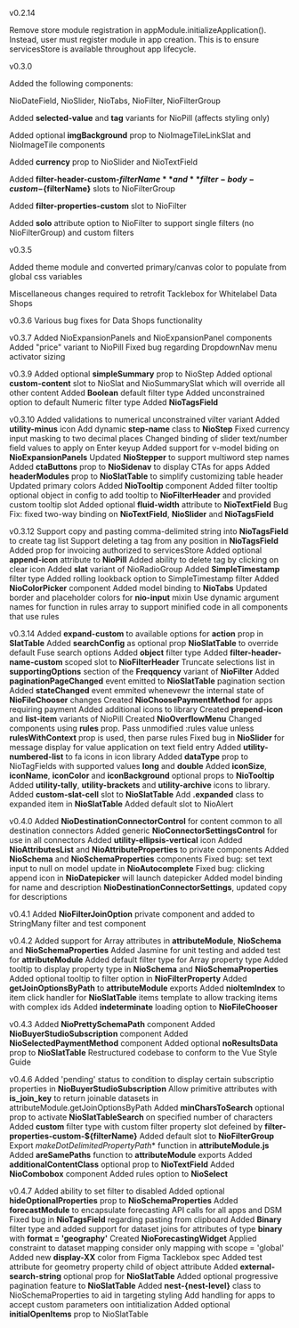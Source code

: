 v0.2.14

Remove store module registration in appModule.initializeApplication(). Instead, user must register module in app creation. This is to ensure servicesStore is available throughout app lifecycle.

v0.3.0

Added the following components:

NioDateField,
NioSlider,
NioTabs,
NioFilter,
NioFilterGroup

Added **selected-value** and **tag** variants for NioPill (affects styling only)

Added optional **imgBackground** prop to NioImageTileLinkSlat and NioImageTile components

Added **currency** prop to NioSlider and NioTextField

Added **filter-header-custom-${filterName}** and **filter-body-custom-${filterName}** slots to NioFilterGroup

Added **filter-properties-custom** slot to NioFilter

Added **solo** attribute option to NioFilter to support single filters (no NioFilterGroup) and custom filters

v0.3.5

Added theme module and converted primary/canvas color to populate from global css variables

Miscellaneous changes required to retrofit Tacklebox for Whitelabel Data Shops

v0.3.6
Various bug fixes for Data Shops functionality

v0.3.7
Added NioExpansionPanels and NioExpansionPanel components
Added "price" variant to NioPill
Fixed bug regarding DropdownNav menu activator sizing

v0.3.9
Added optional **simpleSummary** prop to NioStep
Added optional **custom-content** slot to NioSlat and NioSummarySlat which will override all other content
Added **Boolean** default filter type
Added unconstrained option to default Numeric filter type
Added **NioTagsField** 

v0.3.10
Added validations to numerical unconstrained vilter variant
Added **utility-minus** icon
Add dynamic **step-name** class to **NioStep**
Fixed currency input masking to two decimal places
Changed binding of slider text/number field values to apply on Enter keyup
Added support for v-model biding on **NioExpansionPanels**
Updated **NioStepper** to support multiword step names
Added **ctaButtons** prop to **NioSidenav** to display CTAs for apps
Added **headerModules** prop to **NioSlatTable** to simplify customizing table header
Updated primary colors
Added **NioTooltip** component
Added filter tooltip optional object in config to add tooltip to **NioFilterHeader** and provided custom tooltip slot
Added optional **fluid-width** attribute to **NioTextField**
Bug Fix: fixed two-way binding on **NioTextField**, **NioSlider** and **NioTagsField**

v0.3.12
Support copy and pasting comma-delimited string into **NioTagsField** to create tag list
Support deleting a tag from any position in **NioTagsField**
Added prop for invoicing authorized to servicesStore
Added optional **append-icon** attribute to **NioPill**
Added ability to delete tag by clicking on clear icon
Added **slat** variant of NioRadioGroup
Added **SimpleTimestamp** filter type
Added rolling lookback option to SimpleTimestamp filter
Added **NioColorPicker** component
Added model binding to **NioTabs**
Updated border and placeholder colors for **nio-input** mixin
Use dynamic argument names for function in rules array to support minified code in all components that use rules

v0.3.14
Added **expand-custom** to available options for **action** prop in **SlatTable**
Added **searchConfig** as optional prop **NioSlatTable** to override default Fuse search options
Added **object** filter type
Added **filter-header-name-custom** scoped slot to **NioFilterHeader**
Truncate selections list in **supportingOptions** section of the **Freqquency** variant of **NioFilter**
Added **paginationPageChanged** event emitted to **NioSlatTable** pagination section
Added **stateChanged** event emmited whenevewr the internal state of **NioFileChooser** changes
Created **NioChoosePaymentMethod** for apps requiring payment
Added additional icons to library
Created **prepend-icon** and **list-item** variants of NioPill
Created **NioOverflowMenu**
Changed components using **rules** prop. Pass unmodified :rules value unless **rulesWithContext** prop is used, then parse rules
Fixed bug in **NioSlider** for message display for value application on text field entry
Added **utility-numbered-list** to fa icons in icon library
Added **dataType** prop to NioTagFields with supported values **long** and **double**
Added **iconSize**, **iconName**, **iconColor** and **iconBackground** optional props to **NioTooltip**
Added **utility-tally**, **utility-brackets** and **utility-archive** icons to library.
Added **custom-slat-cell** slot to **NioSlatTable**
Add **.expanded** class to expanded item in **NioSlatTable**
Added default slot to NioAlert

v0.4.0
Added **NioDestinationConnectorControl** for content common to all destination connectors
Added generic **NioConnectorSettingsControl** for use in all connectors
Added **utility-ellipsis-vertical** icon
Added **NioAttributesList** and **NioAttributeProperties** to private components
Added **NioSchema** and **NioSchemaProperties** components
Fixed bug: set text input to null on model update in **NioAutocomplete**
Fixed bug: clicking append icon in **NioDatepicker** will launch datepicker
Added model binding for name and description **NioDestinationConnectorSettings**, updated copy for descriptions

v0.4.1
Added **NioFilterJoinOption** private component and added to StringMany filter and test component

v0.4.2
Added support for Array attributes in **attributeModule**, **NioSchema** and **NioSchemaProperties**
Added Jasmine for unit testing and added test for **attributeModule**
Added default filter type for Array property type
Added tooltip to display property type in **NioSchema** and **NioSchemaProperties**
Added optional tooltip to filter option in **NioFilterProperty**
Added **getJoinOptionsByPath** to **attributeModule** exports
Added **nioItemIndex** to item click handler for **NioSlatTable** items template to allow tracking items with complex ids
Added **indeterminate** loading option to **NioFileChooser**

v0.4.3
Added **NioPrettySchemaPath** component
Added **NioBuyerStudioSubscription** component
Added **NioSelectedPaymentMethod** component
Added optional **noResultsData** prop to **NioSlatTable**
Restructured codebase to conform to the Vue Style Guide

v0.4.6
Added 'pending' status to condition to display certain subscriptio properties in **NioBuyerStudioSubscription**
Allow primitive attributes with **is_join_key** to return joinable datasets in attributeModule.getJoinOptionsByPath 
Added **minCharsToSearch** optional prop to activate **NioSlatTableSearch** on specified number of characters
Added **custom** filter type with custom filter property slot defeined by **filter-properties-custom-${filterName}**
Added default slot to **NioFilterGroup**
Export *makeDotDelimitedPropertyPath** function in **attributeModule.js**
Added **areSamePaths** function to **attributeModule** exports
Added **additionalContentClass** optional prop to **NioTextField**
Added **NioCombobox** component
Added rules option to **NioSelect**

v0.4.7
Added ability to set filter to disabled
Added optional **hideOptionalProperties** prop to **NioSchemaProperties**
Added **forecastModule** to encapsulate forecasting API calls for all apps and DSM
Fixed bug in **NioTagsField** regarding pasting from clipboard
Added **Binary** filter type and added support for dataset joins for attributes of type **binary** with **format = 'geography'**
Created **NioForecastingWidget**
Applied constraint to dataset mapping consider only mapping with scope = 'global'
Added new **display-XX** color from Figma Tacklebox spec
Added test attribute for geometry property child of object attribute
Added **external-search-string** optional prop for **NioSlatTable** 
Added optional progressive pagination feature to **NioSlatTable**
Added **nest-{nest-level}** class to NioSchemaProperties to aid in targeting styling
Add handling for apps to accept custom parameters oon intitialization
Added optional **initialOpenItems** prop to NioSlatTable